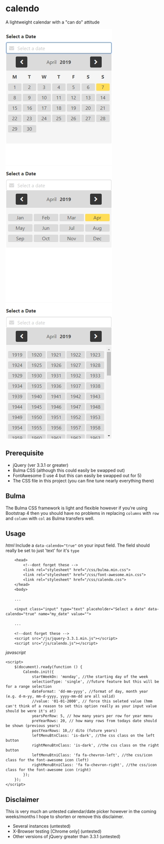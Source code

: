 # calendo
A lightweight calendar with a "can do" attitude

![example 1](https://github.com/zombiesbyte/calendo/blob/master/docs/image1.jpg)
![example 2](https://github.com/zombiesbyte/calendo/blob/master/docs/image2.jpg)
![example 3](https://github.com/zombiesbyte/calendo/blob/master/docs/image3.jpg)


## Prerequisite
- jQuery (ver 3.3.1 or greater)
- Bulma CSS (although this could easily be swapped out)
- FontAwesome (I use 4 but this can easily be swapped out for 5)
- The CSS file in this project (you can fine tune nearly everything there)

## Bulma
The Bulma CSS framework is light and flexible however if you're using Bootstrap 4 then you should have no problems in replacing `columns` with `row` and `column` with `col` as Bulma transfers well.

## Usage
*html*
Include a `data-calendo="true"` on your input field. The field should really be set to just 'text' for it's `type`
```
    <head>
        <!--dont forget these -->
        <link rel="stylesheet" href="/css/bulma.min.css">
        <link rel="stylesheet" href="/css/font-awesome.min.css">
        <link rel="stylesheet" href="/css/calendo.css">
    </head>
    <body> 
    
    ...
    
    <input class="input" type="text" placeholder="Select a date" data-calendo="true" name="my_date" value="">

    ...

    <!--dont forget these -->
    <script src="/js/jquery-3.3.1.min.js"></script>
    <script src="/js/calendo.js"></script>
```

*javascript*
```
<script>
    $(document).ready(function () {
        Calendo.init({
            startWeekOn: 'monday', //the starting day of the week
            selectionType: 'single', //future feature but this will be for a range selection
            dateFormat: 'dd-mm-yyyy', //format of day, month year (e.g. d-m-yy, mm-d-yyyy, yyyy-mm-dd are all valid)
            //value: '01-01-2000', // force this seleted value (hmm can't think of a reason to set this option really as your input value should be were it's at)
            yearsPerRow: 5, // how many years per row for year menu
            preYearRows: 20, // how many rows from todays date should be shown (previous years)
            postYearRows: 10,// dito (future years)
            leftMenuBtnClass: 'is-dark', //the css class on the left button
            rightMenuBtnClass: 'is-dark', //the css class on the right button
            leftMenuBtniClass: 'fa fa-chevron-left', //the css/icon class for the font-awesome icon (left)
            rightMenuBtniClass: 'fa fa-chevron-right', //the css/icon class for the font-awesome icon (right)
        });
    });
</script>
```

## Disclaimer
This is very much an untested calendar/date picker however in the coming weeks/months I hope to shorten or remove this disclaimer.
- Several instances (untested)
- X-Browser testing [Chrome only] (untested)
- Other versions of jQuery greater than 3.3.1 (untested)


